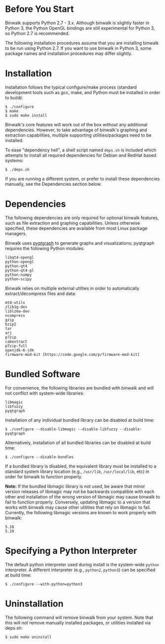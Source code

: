 Before You Start
================

Binwalk supports Python 2.7 - 3.x. Although binwalk is slightly faster in Python 3, the Python OpenGL bindings are still experimental for Python 3, so Python 2.7 is recommended.

The following installation procedures assume that you are installing binwalk to be run using Python 2.7. If you want to use binwalk in Python 3, some package
names and installation procedures may differ slightly.

Installation
============

Installation follows the typical configure/make process (standard development tools such as gcc, make, and Python must be installed in order to build):

    $ ./configure
    $ make
    $ sudo make install

Binwalk's core features will work out of the box without any additional dependencies. However, to take advantage of binwalk's graphing and extraction capabilities, multiple supporting utilities/packages need to be installed.

To ease "dependency hell", a shell script named `deps.sh` is included which attempts to install all required dependencies for Debian and RedHat based systems:

    $ ./deps.sh

If you are running a different system, or prefer to install these dependencies manually, see the Dependencies section below.

Dependencies
============

The following dependencies are only required for optional binwalk features, such as file extraction and graphing capabilities. Unless otherwise specified, these dependencies are available from most Linux package managers.

Binwalk uses [pyqtgraph](http://www.pyqtgraph.org) to generate graphs and visualizations; pyqtgraph requires the following Python modules: 

    libqt4-opengl 
    python-opengl 
    python-qt4 
    python-qt4-gl 
    python-numpy 
    python-scipy

Binwalk relies on multiple external utilties in order to automatically extract/decompress files and data:

    mtd-utils
    zlib1g-dev
    liblzma-dev
    ncompress
    gzip
    bzip2
    tar
    arj
    p7zip
    cabextract
    p7zip-full
    openjdk-6-jdk
    firmware-mod-kit [https://code.google.com/p/firmware-mod-kit]

Bundled Software
================

For convenience, the following libraries are bundled with binwalk and will not conflict with system-wide libraries:

    libmagic
    libfuzzy
    pyqtgraph

Installation of any individual bundled library can be disabled at build time:

    $ ./configure --disable-libmagic --disable-libfuzzy --disable-pyqtgraph

Alternatively, installation of all bundled libraries can be disabled at build time:

    $ ./configure --disable-bundles

If a bundled library is disabled, the equivalent library must be installed to a standard system library location (e.g., `/usr/lib`, `/usr/local/lib`, etc) in order for binwalk to function properly.

**Note:** If the bundled libmagic library is not used, be aware that minor version releases of libmagic may not be backwards compatible with each other and installation of the wrong version of libmagic may cause binwalk to fail to function properly. Conversely, updating libmagic to a version that works with binwalk may cause other utilities that rely on libmagic to fail. Currently, the following libmagic versions are known to work properly with binwalk:

    5.18
    5.19


Specifying a Python Interpreter
===============================

The default python interpreter used during install is the system-wide `python` interpreter. A different interpreter (e.g., `python2`, `python3`) can be specified at build time:

    $ ./configure --with-python=python3


Uninstallation
==============

The following command will remove binwalk from your system. Note that this will *not* remove manually installed packages, or utilities installed via deps.sh:

    $ sudo make uninstall

